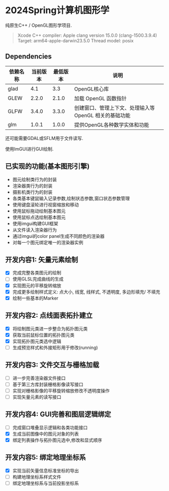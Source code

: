 #  2024Spring计算机图形学

纯原生C++ / OpenGL图形学项目.
> Xcode C++ compiler:
> Apple clang version 15.0.0 (clang-1500.3.9.4)
> Target: arm64-apple-darwin23.5.0
> Thread model: posix

## Dependencies
| 依赖名称 | 当前版本 | 最低版本 | 说明 |
| -- | -- | -- | -- |
| glad | 4.1 | 3.3 | OpenGL核心库 |
| GLEW | 2.2.0 | 2.1.0 | 加载 OpenGL 函数指针 |
| GLFW | 3.4.0 | 3.3.0 | 创建窗口、管理上下文、处理输入等 OpenGL 相关的基础功能 |
| glm | 1.0.1 | 1.0.0 | 提供OpenGL各种数学实体和功能|

还可能需要GDAL或SFLM用于文件读写.

使用ImGUI进行GUI绘制.

## 已实现的功能(基本图形引擎)

- 图元绘制类行为的封装
- 渲染器类行为的封装
- 摄影机类行为的封装
- 各类基本键鼠输入记录参数,绘制状态参数,窗口状态参数管理
- 使用键盘滚轮进行视窗缩放和移动
- 使用鼠标拖动绘制基本图元
- 使用鼠标点选绘制基本图元
- 使用imgui构建GUI框架
- 从文件读入渲染器行为
- 通过imgui的color panel生成不同颜色的渲染器
- 对每一个图元绑定唯一的渲染器实例

## 开发内容1: 矢量元素绘制

- [x]  完成完整各类图元的绘制
- [ ]  使用GLSL完成曲线的生成
- [x]  实现图元的平移旋转缩放
- [x]  完成更多绘制样式定义: 点大小, 线宽, 线样式, 不透明度, 多边形填充/ 不填充
- [x]  绘制一些基本的Marker

## 开发内容2: 点线面表拓扑建立

- [x]  将绘制图元类进一步整合为拓扑图元类
- [x]  获取当前鼠标位置的拓扑图元类
- [x]  实现拓扑图元类选中逻辑
- [ ]  生成预览样式和外接矩形用于修改(running)

## 开发内容3: 文件交互与栅格加载

- [ ]  进一步完善渲染器文件接口
- [ ]  基于第三方库封装栅格影像读写接口
- [ ]  实现对栅格影像的平移旋转缩放修改不透明度操作
- [ ]  实现矢量元素的读写接口

## 开发内容4: GUI完善和图层逻辑绑定

- [ ]  完成窗口堆叠显示逻辑和各类功能接口
- [x]  生成当前图像中的图元对象的列表
- [x]  绑定列表操作与拓扑图元选中,修改和显式顺序

## 开发内容5: 绑定地理坐标系

- [x]  实现当前矢量信息标准坐标的导出
- [ ]  构建地理坐标系样式文件
- [ ]  绑定地理坐标系与当前投影坐标系
